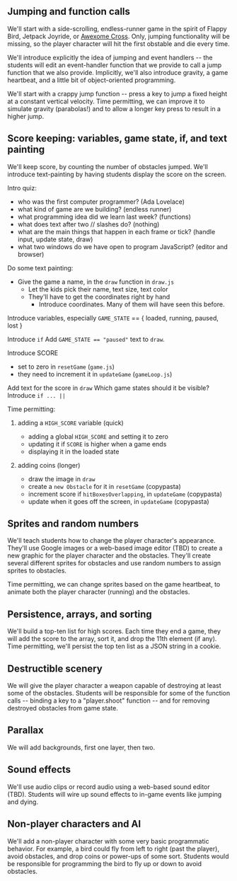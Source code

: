 ## Jumping and function calls

We'll start with a side-scrolling, endless-runner game in the spirit of
Flappy Bird, Jetpack Joyride, or [Awexome
Cross](http://www.homestarrunner.com/awexome.html).  Only, jumping
functionality will be missing, so the player character will hit the first
obstable and die every time.

We'll introduce explicitly the idea of jumping and event handlers -- the
students will edit an event-handler function that we provide to call a
jump function that we also provide.  Implicitly, we'll also introduce
gravity, a game heartbeat, and a little bit of object-oriented
programming.

We'll start with a crappy jump function -- press a key to jump a fixed
height at a constant vertical velocity.  Time permitting, we can improve
it to simulate gravity (parabolas!) and to allow a longer key press to
result in a higher jump.


## Score keeping: variables, game state, if, and text painting

We'll keep score, by counting the number of obstacles jumped.  We'll
introduce text-painting by having students display the score on the
screen.

Intro quiz:
  - who was the first computer programmer? (Ada Lovelace)
  - what kind of game are we building? (endless runner)
  - what programming idea did we learn last week? (functions)
  - what does text after two // slashes do? (nothing)
  - what are the main things that happen in each frame or tick? (handle
    input, update state, draw)
  - what two windows do we have open to program JavaScript? (editor and
    browser)

Do some text painting:
  - Give the game a name, in the `draw` function in `draw.js`
    - Let the kids pick their name, text size, text color
    - They'll have to get the coordinates right by hand
      - Introduce coordinates.  Many of them will have seen this before.

Introduce variables, especially `GAME_STATE` == { loaded, running, paused, lost }

Introduce `if`
  Add `GAME_STATE == "paused"` text to `draw`.

Introduce SCORE
  - set to zero in `resetGame` (`game.js`)
  - they need to increment it in `updateGame` (`gameLoop.js`)

Add text for the score in `draw`
Which game states should it be visible?
Introduce `if ... ||`


Time permitting:

1. adding a `HIGH_SCORE` variable (quick)
    * adding a global `HIGH_SCORE` and setting it to zero
    * updating it if `SCORE` is higher when a game ends
    * displaying it in the loaded state

2. adding coins (longer)
    * draw the image in `draw`
    * create a `new Obstacle` for it in `resetGame` (copypasta)
    * increment score if `hitBoxesOverlapping`, in `updateGame` (copypasta)
    * update when it goes off the screen, in `updateGame` (copypasta)


## Sprites and random numbers

We'll teach students how to change the player character's appearance.
They'll use Google images or a web-based image editor (TBD) to create a
new graphic for the player character and the obstacles.  They'll create
several different sprites for obstacles and use random numbers to assign
sprites to obstacles.

Time permitting, we can change sprites based on the game heartbeat, to
animate both the player character (running) and the obstacles.


## Persistence, arrays, and sorting

We'll build a top-ten list for high scores.  Each time they end a game,
they will add the score to the array, sort it, and drop the 11th element
(if any).  Time permitting, we'll persist the top ten list as a JSON
string in a cookie.


## Destructible scenery

We will give the player character a weapon capable of destroying at least
some of the obstacles.  Students will be responsible for some of the
function calls -- binding a key to a "player.shoot" function -- and for
removing destroyed obstacles from game state.


## Parallax

We will add backgrounds, first one layer, then two.


## Sound effects

We'll use audio clips or record audio using a web-based sound editor
(TBD).  Students will wire up sound effects to in-game events like jumping
and dying.


## Non-player characters and AI

We'll add a non-player character with some very basic programmatic
behavior.  For example, a bird could fly from left to right (past the
player), avoid obstacles, and drop coins or power-ups of some sort.
Students would be responsible for programming the bird to fly up or down
to avoid obstacles.
